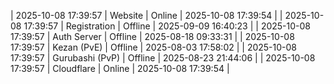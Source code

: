 | 2025-10-08 17:39:57 | Website | Online | 2025-10-08 17:39:54 |
| 2025-10-08 17:39:57 | Registration | Offline | 2025-09-09 16:40:23 |
| 2025-10-08 17:39:57 | Auth Server | Offline | 2025-08-18 09:33:31 |
| 2025-10-08 17:39:57 | Kezan (PvE) | Offline | 2025-08-03 17:58:02 |
| 2025-10-08 17:39:57 | Gurubashi (PvP) | Offline | 2025-08-23 21:44:06 |
| 2025-10-08 17:39:57 | Cloudflare | Online | 2025-10-08 17:39:54 |

